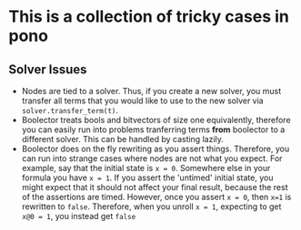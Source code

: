 # This is a collection of tricky cases in pono

## Solver Issues

* Nodes are tied to a solver. Thus, if you create a new solver, you must transfer all terms that you would like to use to the new solver via `solver.transfer_term(t)`.
* Boolector treats bools and bitvectors of size one equivalently, therefore you can easily run into problems tranferring terms __from__ boolector to a different solver. This can be handled by casting lazily.
* Boolector does on the fly rewriting as you assert things. Therefore, you can run into strange cases where nodes are not what you expect. For example, say that the initial state is `x = 0`. Somewhere else in your formula you have `x = 1`. If you assert the 'untimed' initial state, you might expect that it should not affect your final result, because the rest of the assertions are timed. However, once you assert `x = 0`, then `x=1` is rewritten to `false`. Therefore, when you unroll `x = 1`, expecting to get `x@0 = 1`, you instead get `false`

